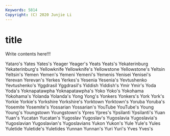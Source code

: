 ```yaml
---
Keywords: 5814
Copyright: (C) 2020 Junjie Li
---
```


# title

Write contents here!!!

Yataro's
Yates 
Yates's 
Yeager 
Yeager's 
Yeats 
Yeats's 
Yekaterinburg 
Yekaterinburg's 
Yellowknife 
Yellowknife's
Yellowstone 
Yellowstone's 
Yeltsin 
Yeltsin's 
Yemen 
Yemen's 
Yemeni 
Yemeni's 
Yemenis 
Yenisei
Yenisei's 
Yerevan 
Yerevan's 
Yerkes 
Yerkes's 
Yesenia 
Yesenia's 
Yevtushenko 
Yevtushenko's 
Yggdrasil
Yggdrasil's 
Yiddish 
Yiddish's 
Ymir 
Ymir's 
Yoda 
Yoda's 
Yoknapatawpha 
Yoknapatawpha's 
Yoko
Yoko's 
Yokohama 
Yokohama's 
Yolanda 
Yolanda's 
Yong 
Yong's 
Yonkers 
Yonkers's 
York
York's 
Yorkie 
Yorkie's 
Yorkshire 
Yorkshire's 
Yorktown 
Yorktown's 
Yoruba 
Yoruba's 
Yosemite
Yosemite's 
Yossarian 
Yossarian's 
YouTube 
YouTube's 
Young 
Young's 
Youngstown 
Youngstown's 
Ypres
Ypres's 
Ypsilanti 
Ypsilanti's 
Yuan 
Yuan's 
Yucatan 
Yucatan's 
Yugoslav 
Yugoslav's 
Yugoslavia
Yugoslavia's 
Yugoslavian 
Yugoslavian's 
Yugoslavians 
Yukon 
Yukon's 
Yule 
Yule's 
Yules 
Yuletide
Yuletide's 
Yuletides 
Yunnan 
Yunnan's 
Yuri 
Yuri's 
Yves 
Yves's 

